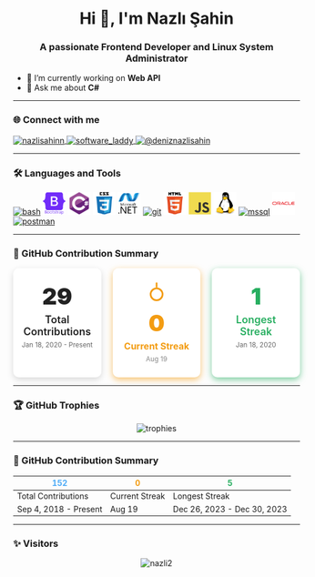 <h1 align="center">Hi 👋, I'm Nazlı Şahin</h1>
<h3 align="center">A passionate Frontend Developer and Linux System Administrator</h3>

- 🔭 I’m currently working on **Web API**  
- 💬 Ask me about **C#**  

---

### 🌐 Connect with me
<p align="left">
  <a href="https://linkedin.com/in/nazlisahinn" target="_blank">
    <img align="center" src="https://raw.githubusercontent.com/rahuldkjain/github-profile-readme-generator/master/src/images/icons/Social/linked-in-alt.svg" alt="nazlisahinn" height="30" width="40" />
  </a>
  <a href="https://instagram.com/software_laddy" target="_blank">
    <img align="center" src="https://raw.githubusercontent.com/rahuldkjain/github-profile-readme-generator/master/src/images/icons/Social/instagram.svg" alt="software_laddy" height="30" width="40" />
  </a>
  <a href="https://medium.com/@deniznazlisahin" target="_blank">
    <img align="center" src="https://raw.githubusercontent.com/rahuldkjain/github-profile-readme-generator/master/src/images/icons/Social/medium.svg" alt="@deniznazlisahin" height="30" width="40" />
  </a>
</p>

---

### 🛠 Languages and Tools
<p align="left"> 
  <a href="https://www.gnu.org/software/bash/" target="_blank"><img src="https://www.vectorlogo.zone/logos/gnu_bash/gnu_bash-icon.svg" alt="bash" width="40" height="40"/></a>
  <a href="https://getbootstrap.com" target="_blank"><img src="https://raw.githubusercontent.com/devicons/devicon/master/icons/bootstrap/bootstrap-plain-wordmark.svg" alt="bootstrap" width="40" height="40"/></a>
  <a href="https://www.w3schools.com/cs/" target="_blank"><img src="https://raw.githubusercontent.com/devicons/devicon/master/icons/csharp/csharp-original.svg" alt="csharp" width="40" height="40"/></a>
  <a href="https://www.w3schools.com/css/" target="_blank"><img src="https://raw.githubusercontent.com/devicons/devicon/master/icons/css3/css3-original-wordmark.svg" alt="css3" width="40" height="40"/></a>
  <a href="https://dotnet.microsoft.com/" target="_blank"><img src="https://raw.githubusercontent.com/devicons/devicon/master/icons/dot-net/dot-net-original-wordmark.svg" alt="dotnet" width="40" height="40"/></a>
  <a href="https://git-scm.com/" target="_blank"><img src="https://www.vectorlogo.zone/logos/git-scm/git-scm-icon.svg" alt="git" width="40" height="40"/></a>
  <a href="https://www.w3.org/html/" target="_blank"><img src="https://raw.githubusercontent.com/devicons/devicon/master/icons/html5/html5-original-wordmark.svg" alt="html5" width="40" height="40"/></a>
  <a href="https://developer.mozilla.org/en-US/docs/Web/JavaScript" target="_blank"><img src="https://raw.githubusercontent.com/devicons/devicon/master/icons/javascript/javascript-original.svg" alt="javascript" width="40" height="40"/></a>
  <a href="https://www.linux.org/" target="_blank"><img src="https://raw.githubusercontent.com/devicons/devicon/master/icons/linux/linux-original.svg" alt="linux" width="40" height="40"/></a>
  <a href="https://www.microsoft.com/en-us/sql-server" target="_blank"><img src="https://www.svgrepo.com/show/303229/microsoft-sql-server-logo.svg" alt="mssql" width="40" height="40"/></a>
  <a href="https://www.oracle.com/" target="_blank"><img src="https://raw.githubusercontent.com/devicons/devicon/master/icons/oracle/oracle-original.svg" alt="oracle" width="40" height="40"/></a>
  <a href="https://postman.com" target="_blank"><img src="https://www.vectorlogo.zone/logos/getpostman/getpostman-icon.svg" alt="postman" width="40" height="40"/></a>
</p>

---

### 📝 GitHub Contribution Summary

<div align="center" style="display: flex; gap: 20px; max-width: 600px; margin: auto;">
  <div style="flex: 1; background: white; border-radius: 10px; padding: 25px 15px; box-shadow: 0 4px 12px rgb(0 0 0 / 0.15); text-align: center; color: #222;">
    <h1 style="margin: 0; font-weight: 900; font-size: 40px;">29</h1>
    <p style="margin: 6px 0 3px; font-weight: 600; font-size: 18px;">Total Contributions</p>
    <small style="color: #666;">Jan 18, 2020 - Present</small>
  </div>

  <div style="flex: 1; background: white; border-radius: 10px; padding: 25px 15px; box-shadow: 0 4px 12px rgb(243 156 18 / 0.6); text-align: center; color: #f39c12;">
    <svg width="36" height="36" viewBox="0 0 24 24" fill="none" stroke="#f39c12" stroke-width="2" stroke-linecap="round" stroke-linejoin="round" style="margin-bottom: 4px;">
      <path d="M12 1v4"></path>
      <circle cx="12" cy="14" r="7"></circle>
    </svg>
    <h1 style="margin: 4px 0 0; font-weight: 900; font-size: 40px;">0</h1>
    <p style="margin: 6px 0 3px; font-weight: 700; font-size: 16px;">Current Streak</p>
    <small style="color: #888;">Aug 19</small>
  </div>

  <div style="flex: 1; background: white; border-radius: 10px; padding: 25px 15px; box-shadow: 0 4px 12px rgb(39 174 96 / 0.6); text-align: center; color: #27ae60;">
    <h1 style="margin: 0; font-weight: 900; font-size: 40px;">1</h1>
    <p style="margin: 6px 0 3px; font-weight: 600; font-size: 18px;">Longest Streak</p>
    <small style="color: #666;">Jan 18, 2020</small>
  </div>
</div>


---

### 🏆 GitHub Trophies
<p align="center">
  <img src="https://github-profile-trophy.vercel.app/?username=nazli2&theme=darkhub&column=7&margin-w=5" alt="trophies"/>
</p>

---

### 📝 GitHub Contribution Summary

| <span style="color:#4dabf7">**152**</span> | <span style="color:#f39c12">**0**</span> | <span style="color:#27ae60">**5**</span> |
|-----------------------|-----------------------|------------------------|
| Total Contributions   | Current Streak        | Longest Streak         |
| Sep 4, 2018 - Present | Aug 19                | Dec 26, 2023 - Dec 30, 2023 |


---

### ✨ Visitors
<p align="center">
  <img src="https://komarev.com/ghpvc/?username=nazli2&label=Profile%20views&color=0e75b6&style=flat" alt="nazli2" />
</p>
